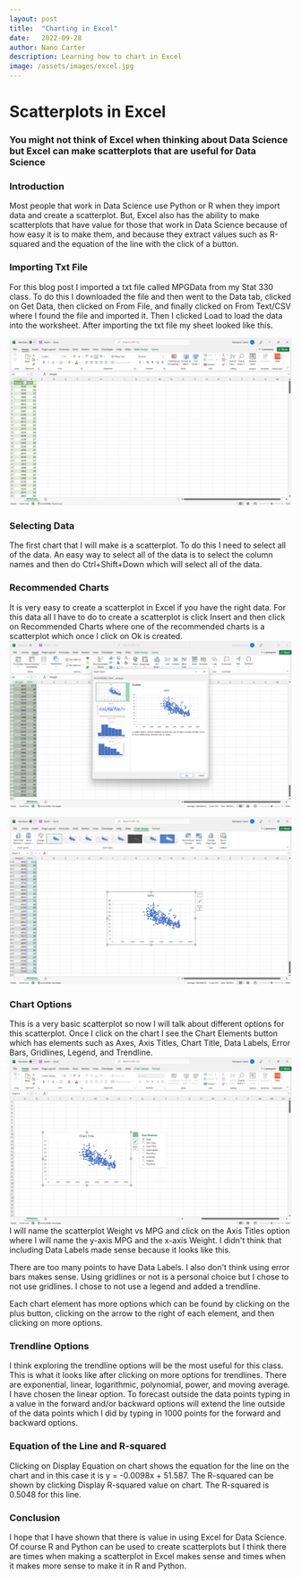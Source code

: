 ```yaml
---
layout: post
title:  "Charting in Excel"
date:   2022-09-28
author: Nano Carter
description: Learning how to chart in Excel
image: /assets/images/excel.jpg
---
```


# Scatterplots in Excel
### You might not think of Excel when thinking about Data Science but Excel can make scatterplots that are useful for Data Science
### Introduction
Most people that work in Data Science use Python or R when they import data and create a scatterplot. But, Excel also has the ability to make scatterplots that have value for those that work in Data Science because of how easy it is to make them, and because they extract values such as R-squared and the equation of the line with the click of a button.

### Importing Txt File
  For this blog post I imported a txt file called MPGData from my Stat 330 class. To do this I downloaded the file and then went to the Data tab, clicked on Get Data, then clicked on From File, and finally clicked on From Text/CSV where I found the file and imported it. Then I clicked Load to load the data into the worksheet. After importing the txt file my sheet looked like this.

![Figure](https://raw.githubusercontent.com/152151/stat386-projects/main/assets/images/Screenshot%20(48).png)
### Selecting Data
  The first chart that I will make is a scatterplot. To do this I need to select all of the data. An easy way to select all of the data is to select the column names and then do Ctrl+Shift+Down which will select all of the data.
### Recommended Charts
 It is very easy to create a scatterplot in Excel if you have the right data. For this data all I have to do to create a scatterplot is click Insert and then click on Recommended Charts where one of the recommended charts is a scatterplot which once I click on Ok is created.
 ![Figure](https://raw.githubusercontent.com/152151/stat386-projects/main/assets/images/Screenshot%20(49).png)
 
 ![Figure](https://raw.githubusercontent.com/152151/stat386-projects/main/assets/images/Screenshot%20(50).png)
### Chart Options
  This is a very basic scatterplot so now I will talk about different options for this scatterplot. Once I click on the chart I see the Chart Elements button which has elements such as Axes, Axis Titles, Chart Title, Data Labels, Error Bars, Gridlines, Legend, and Trendline.
![Figure](https://raw.githubusercontent.com/152151/stat386-projects/main/assets/images/Screenshot%20(52).png)
  I will name the scatterplot Weight vs MPG and click on the Axis Titles option where I will name the y-axis MPG and the x-axis Weight. I didn't think that including Data Labels made sense because it looks like this.
 
  There are too many points to have Data Labels. I also don't think using error bars makes sense. Using gridlines or not is a personal choice but I chose to not use gridlines. I chose to not use a legend and added a trendline.

  Each chart element has more options which can be found by clicking on the plus button, clicking on the arrow to the right of each element, and then clicking on more options.

### Trendline Options
  I think exploring the trendline options will be the most useful for this class. This is what it looks like after clicking on more options for trendlines. There are exponential, linear, logarithmic, polynomial, power, and moving average. I have chosen the linear option. To forecast outside the data points typing in a value in the forward and/or backward options will extend the line outside of the data points which I did by typing in 1000 points for the forward and backward options.

### Equation of the Line and R-squared
Clicking on Display Equation on chart shows the equation for the line on the chart and in this case it is y = -0.0098x + 51.587. The R-squared can be shown by clicking Display R-squared value on chart. The R-squared is 0.5048 for this line.

### Conclusion
I hope that I have shown that there is value in using Excel for Data Science. Of course R and Python can be used to create scatterplots but I think there are times when making a scatterplot in Excel makes sense and times when it makes more sense to make it in R and Python.
 
 



